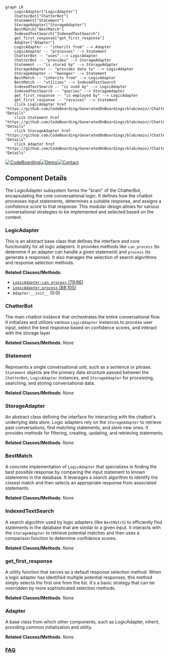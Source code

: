 ```mermaid
graph LR
    LogicAdapter["LogicAdapter"]
    ChatterBot["ChatterBot"]
    Statement["Statement"]
    StorageAdapter["StorageAdapter"]
    BestMatch["BestMatch"]
    IndexedTextSearch["IndexedTextSearch"]
    get_first_response["get_first_response"]
    Adapter["Adapter"]
    LogicAdapter -- "inherits from" --> Adapter
    LogicAdapter -- "processes" --> Statement
    ChatterBot -- "uses" --> LogicAdapter
    ChatterBot -- "provides" --> StorageAdapter
    Statement -- "is stored by" --> StorageAdapter
    StorageAdapter -- "provides data to" --> LogicAdapter
    StorageAdapter -- "manages" --> Statement
    BestMatch -- "inherits from" --> LogicAdapter
    BestMatch -- "utilizes" --> IndexedTextSearch
    IndexedTextSearch -- "is used by" --> LogicAdapter
    IndexedTextSearch -- "queries" --> StorageAdapter
    get_first_response -- "is employed by" --> LogicAdapter
    get_first_response -- "receives" --> Statement
    click LogicAdapter href "https://github.com/CodeBoarding/GeneratedOnBoardings/blob/main//ChatterBot/LogicAdapter.md" "Details"
    click Statement href "https://github.com/CodeBoarding/GeneratedOnBoardings/blob/main//ChatterBot/Statement.md" "Details"
    click StorageAdapter href "https://github.com/CodeBoarding/GeneratedOnBoardings/blob/main//ChatterBot/StorageAdapter.md" "Details"
    click Adapter href "https://github.com/CodeBoarding/GeneratedOnBoardings/blob/main//ChatterBot/Adapter.md" "Details"
```
[![CodeBoarding](https://img.shields.io/badge/Generated%20by-CodeBoarding-9cf?style=flat-square)](https://github.com/CodeBoarding/CodeBoarding)[![Demo](https://img.shields.io/badge/Try%20our-Demo-blue?style=flat-square)](https://www.codeboarding.org/demo)[![Contact](https://img.shields.io/badge/Contact%20us%20-%20contact@codeboarding.org-lightgrey?style=flat-square)](mailto:contact@codeboarding.org)

## Component Details

The LogicAdapter subsystem forms the "brain" of the ChatterBot, encapsulating the core conversational logic. It defines how the chatbot processes input statements, determines a suitable response, and assigns a confidence score to that response. This modular design allows for various conversational strategies to be implemented and selected based on the context.

### LogicAdapter
This is an abstract base class that defines the interface and core functionality for all logic adapters. It provides methods like `can_process` (to determine if an adapter can handle a given statement) and `process` (to generate a response). It also manages the selection of search algorithms and response selection methods.


**Related Classes/Methods**:

- <a href="https://github.com/gunthercox/ChatterBot/blob/master/chatterbot/logic/logic_adapter.py#L79-L86" target="_blank" rel="noopener noreferrer">`LogicAdapter:can_process` (79:86)</a>
- <a href="https://github.com/gunthercox/ChatterBot/blob/master/chatterbot/logic/logic_adapter.py#L88-L105" target="_blank" rel="noopener noreferrer">`LogicAdapter:process` (88:105)</a>
- `Adapter:__init__` (0:0)


### ChatterBot
The main chatbot instance that orchestrates the entire conversational flow. It initializes and utilizes various `LogicAdapter` instances to process user input, select the best response based on confidence scores, and interact with the storage layer.


**Related Classes/Methods**: _None_

### Statement
Represents a single conversational unit, such as a sentence or phrase. `Statement` objects are the primary data structure passed between the `ChatterBot`, `LogicAdapter` instances, and `StorageAdapter` for processing, searching, and storing conversational data.


**Related Classes/Methods**: _None_

### StorageAdapter
An abstract class defining the interface for interacting with the chatbot's underlying data store. Logic adapters rely on the `StorageAdapter` to retrieve past conversations, find matching statements, and store new ones. It provides methods for filtering, creating, updating, and retrieving statements.


**Related Classes/Methods**: _None_

### BestMatch
A concrete implementation of `LogicAdapter` that specializes in finding the best possible response by comparing the input statement to known statements in the database. It leverages a search algorithm to identify the closest match and then selects an appropriate response from associated statements.


**Related Classes/Methods**: _None_

### IndexedTextSearch
A search algorithm used by logic adapters (like `BestMatch`) to efficiently find statements in the database that are similar to a given input. It interacts with the `StorageAdapter` to retrieve potential matches and then uses a comparison function to determine confidence scores.


**Related Classes/Methods**: _None_

### get_first_response
A utility function that serves as a default response selection method. When a logic adapter has identified multiple potential responses, this method simply selects the first one from the list. It's a basic strategy that can be overridden by more sophisticated selection methods.


**Related Classes/Methods**: _None_

### Adapter
A base class from which other components, such as LogicAdapter, inherit, providing common initialization and utility.


**Related Classes/Methods**: _None_



### [FAQ](https://github.com/CodeBoarding/GeneratedOnBoardings/tree/main?tab=readme-ov-file#faq)